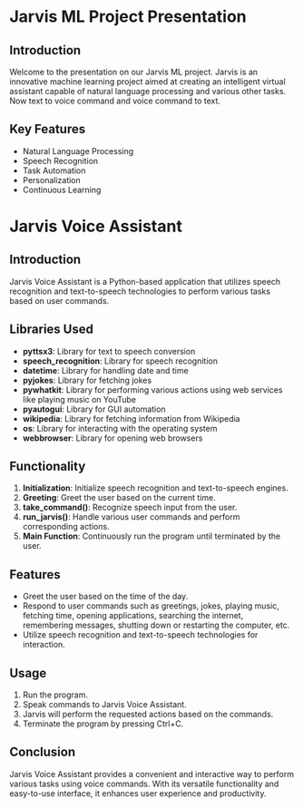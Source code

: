 Jarvis ML Project Presentation
==============================

Introduction
------------

Welcome to the presentation on our Jarvis ML project. Jarvis is an innovative machine learning project aimed at creating an intelligent virtual assistant capable of natural language processing and various other tasks. Now text to voice command and voice command to text.

Key Features
------------

*   Natural Language Processing
*   Speech Recognition
*   Task Automation
*   Personalization
*   Continuous Learning


# Jarvis Voice Assistant

## Introduction

Jarvis Voice Assistant is a Python-based application that utilizes speech recognition and text-to-speech technologies to perform various tasks based on user commands.

## Libraries Used

- **pyttsx3**: Library for text to speech conversion
- **speech_recognition**: Library for speech recognition
- **datetime**: Library for handling date and time
- **pyjokes**: Library for fetching jokes
- **pywhatkit**: Library for performing various actions using web services like playing music on YouTube
- **pyautogui**: Library for GUI automation
- **wikipedia**: Library for fetching information from Wikipedia
- **os**: Library for interacting with the operating system
- **webbrowser**: Library for opening web browsers

## Functionality

1. **Initialization**: Initialize speech recognition and text-to-speech engines.
2. **Greeting**: Greet the user based on the current time.
3. **take_command()**: Recognize speech input from the user.
4. **run_jarvis()**: Handle various user commands and perform corresponding actions.
5. **Main Function**: Continuously run the program until terminated by the user.

## Features

- Greet the user based on the time of the day.
- Respond to user commands such as greetings, jokes, playing music, fetching time, opening applications, searching the internet, remembering messages, shutting down or restarting the computer, etc.
- Utilize speech recognition and text-to-speech technologies for interaction.

## Usage

1. Run the program.
2. Speak commands to Jarvis Voice Assistant.
3. Jarvis will perform the requested actions based on the commands.
4. Terminate the program by pressing Ctrl+C.

## Conclusion

Jarvis Voice Assistant provides a convenient and interactive way to perform various tasks using voice commands. With its versatile functionality and easy-to-use interface, it enhances user experience and productivity.

